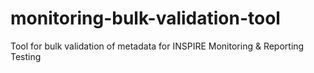 # monitoring-bulk-validation-tool
Tool for bulk validation of metadata for INSPIRE Monitoring &amp; Reporting
Testing
